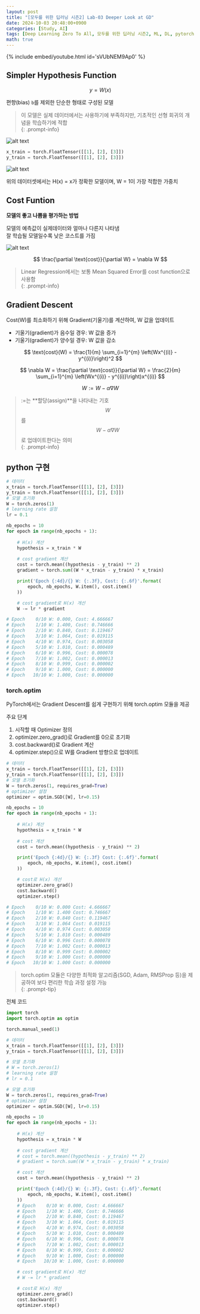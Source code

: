 ```yaml
---
layout: post
title: "[모두를 위한 딥러닝 시즌2] Lab-03 Deeper Look at GD"
date: 2024-10-03 20:48:00+0900
categories: [Study, AI]
tags: [Deep Learning Zero To All, 모두를 위한 딥러닝 시즌2, ML, DL, pytorch]
math: true
---
```

{% include embed/youtube.html id='sVUbNEM9Ap0' %}  

## Simpler Hypothesis Function

$$ y = W(x)  $$  

편향(bias) `b`를 제외한 단순한 형태로 구성된 모델  



> 이 모델은 실제 데이터에서는 사용하기에 부족하지만, 기초적인 선형 회귀의 개념을 학습하기에 적합  
{: .prompt-info}


![alt text](assets/img/posts/AI/3/image.png)

```python
x_train = torch.FloatTensor([[1], [2], [3]])
y_train = torch.FloatTensor([[1], [2], [3]])
```
![alt text](assets/img/posts/AI/3/image-1.png)


위의 데이터셋에서는 H(x) = x가 정확한 모델이며, W = 1이 가장 적합한 가중치  

## Cost Funtion

**모델의 좋고 나쁨을 평가하는 방법**  

모델의 예측값이 실제데이터와 얼마나 다른지 나타냄  
잘 학습될 모델일수록 낮은 코스트를 가짐  

![alt text](assets/img/posts/AI/3/image-2.png)  

$$  
\frac{\partial \text{cost}}{\partial W} = \nabla W
$$  

> Linear Regression에서는 보통 Mean Squared Error를 cost function으로 사용함  
{: .prompt-info}

## Gradient Descent  

Cost(W)를 최소화하기 위해 Gradient(기울기)를 계산하여, W 값을 업데이트  

* 기울기(gradient)가 음수일 경우: W 값을 증가
* 기울기(gradient)가 양수일 경우: W 값을 감소  


$$
\text{cost}(W) = \frac{1}{m} \sum_{i=1}^{m} \left(Wx^{(i)} - y^{(i)}\right)^2
$$

$$
\nabla W = \frac{\partial \text{cost}}{\partial W} = \frac{2}{m} \sum_{i=1}^{m} \left(Wx^{(i)} - y^{(i)}\right)x^{(i)}
$$

$$
W := W - \alpha \nabla W
$$

> :=는 **할당(assign)**을 나타내는 기호  
> $$ W $$ 를 $$ W - \alpha \nabla W $$ 로 업데이트한다는 의미  
{: .prompt-info}

## python 구현

```python
# 데이터
x_train = torch.FloatTensor([[1], [2], [3]])
y_train = torch.FloatTensor([[1], [2], [3]])
# 모델 초기화
W = torch.zeros(1)
# learning rate 설정
lr = 0.1

nb_epochs = 10
for epoch in range(nb_epochs + 1):
    
    # H(x) 계산
    hypothesis = x_train * W
    
    # cost gradient 계산
    cost = torch.mean((hypothesis - y_train) ** 2)
    gradient = torch.sum((W * x_train - y_train) * x_train)

    print('Epoch {:4d}/{} W: {:.3f}, Cost: {:.6f}'.format(
        epoch, nb_epochs, W.item(), cost.item()
    ))

    # cost gradient로 H(x) 개선
    W -= lr * gradient

# Epoch    0/10 W: 0.000, Cost: 4.666667
# Epoch    1/10 W: 1.400, Cost: 0.746666
# Epoch    2/10 W: 0.840, Cost: 0.119467
# Epoch    3/10 W: 1.064, Cost: 0.019115
# Epoch    4/10 W: 0.974, Cost: 0.003058
# Epoch    5/10 W: 1.010, Cost: 0.000489
# Epoch    6/10 W: 0.996, Cost: 0.000078
# Epoch    7/10 W: 1.002, Cost: 0.000013
# Epoch    8/10 W: 0.999, Cost: 0.000002
# Epoch    9/10 W: 1.000, Cost: 0.000000
# Epoch   10/10 W: 1.000, Cost: 0.000000
```  

### torch.optim  
PyTorch에서는 Gradient Descent를 쉽게 구현하기 위해 torch.optim 모듈을 제공  


주요 단계
1. 시작할 때 Optimizer 정의
2. optimizer.zero_grad()로 Gradient를 0으로 초기화
3. cost.backward()로 Gradient 계산
4. optimizer.step()으로 W를 Gradient 방향으로 업데이트

```python
# 데이터
x_train = torch.FloatTensor([[1], [2], [3]])
y_train = torch.FloatTensor([[1], [2], [3]])
# 모델 초기화
W = torch.zeros(1, requires_grad=True)
# optimizer 설정
optimizer = optim.SGD([W], lr=0.15)

nb_epochs = 10
for epoch in range(nb_epochs + 1):
    
    # H(x) 계산
    hypothesis = x_train * W
    
    # cost 계산
    cost = torch.mean((hypothesis - y_train) ** 2)

    print('Epoch {:4d}/{} W: {:.3f} Cost: {:.6f}'.format(
        epoch, nb_epochs, W.item(), cost.item()
    ))

    # cost로 H(x) 개선
    optimizer.zero_grad()
    cost.backward()
    optimizer.step()

# Epoch    0/10 W: 0.000 Cost: 4.666667
# Epoch    1/10 W: 1.400 Cost: 0.746667
# Epoch    2/10 W: 0.840 Cost: 0.119467
# Epoch    3/10 W: 1.064 Cost: 0.019115
# Epoch    4/10 W: 0.974 Cost: 0.003058
# Epoch    5/10 W: 1.010 Cost: 0.000489
# Epoch    6/10 W: 0.996 Cost: 0.000078
# Epoch    7/10 W: 1.002 Cost: 0.000013
# Epoch    8/10 W: 0.999 Cost: 0.000002
# Epoch    9/10 W: 1.000 Cost: 0.000000
# Epoch   10/10 W: 1.000 Cost: 0.000000
```

> torch.optim 모듈은 다양한 최적화 알고리즘(SGD, Adam, RMSProp 등)을 제공하여 보다 편리한 학습 과정 설정 가능  
{: .prompt-tip}


전체 코드   

```py
import torch
import torch.optim as optim

torch.manual_seed(1)

# 데이터
x_train = torch.FloatTensor([[1], [2], [3]])
y_train = torch.FloatTensor([[1], [2], [3]])

# 모델 초기화
# W = torch.zeros(1)
# learning rate 설정
# lr = 0.1

# 모델 초기화
W = torch.zeros(1, requires_grad=True)
# optimizer 설정
optimizer = optim.SGD([W], lr=0.15)

nb_epochs = 10
for epoch in range(nb_epochs + 1):
    
    # H(x) 계산
    hypothesis = x_train * W
    
    # cost gradient 계산
    # cost = torch.mean((hypothesis - y_train) ** 2)
    # gradient = torch.sum((W * x_train - y_train) * x_train)

    # cost 계산
    cost = torch.mean((hypothesis - y_train) ** 2)

    print('Epoch {:4d}/{} W: {:.3f}, Cost: {:.6f}'.format(
        epoch, nb_epochs, W.item(), cost.item()
    ))
    # Epoch    0/10 W: 0.000, Cost: 4.666667  
    # Epoch    1/10 W: 1.400, Cost: 0.746666
    # Epoch    2/10 W: 0.840, Cost: 0.119467
    # Epoch    3/10 W: 1.064, Cost: 0.019115
    # Epoch    4/10 W: 0.974, Cost: 0.003058
    # Epoch    5/10 W: 1.010, Cost: 0.000489
    # Epoch    6/10 W: 0.996, Cost: 0.000078
    # Epoch    7/10 W: 1.002, Cost: 0.000013
    # Epoch    8/10 W: 0.999, Cost: 0.000002
    # Epoch    9/10 W: 1.000, Cost: 0.000000
    # Epoch   10/10 W: 1.000, Cost: 0.000000

    # cost gradient로 H(x) 개선
    # W -= lr * gradient

    # cost로 H(x) 개선
    optimizer.zero_grad()
    cost.backward()
    optimizer.step()
```
